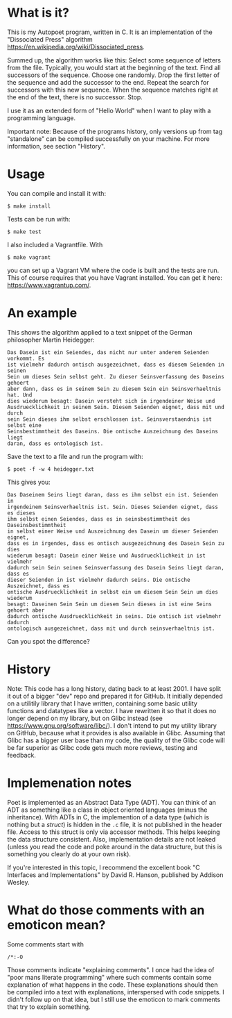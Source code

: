 What is it?
==========

This is my Autopoet program, written in C. It is an implementation of the
"Dissociated Press" algorithm https://en.wikipedia.org/wiki/Dissociated_press.

Summed up, the algorithm works like this: Select some sequence of letters from
the file.  Typically, you would start at the beginning of the text. Find all
successors of the sequence. Choose one randomly. Drop the first letter of the
sequence and add the successor to the end. Repeat the search for successors with
this new sequence. When the sequence matches right at the end of the text, there
is no successor. Stop.

I use it as an extended form of "Hello World" when I want to play with a
programming language.

Important note: Because of the programs history, only versions up from tag
"standalone" can be compiled successfully on your machine. For more information,
see section "History".

Usage
=====

You can compile and install it with:

```
$ make install
```

Tests can be run with:

```
$ make test
```

I also included a Vagrantfile. With

```
$ make vagrant
```

you can set up a Vagrant VM where the code is built and the tests are run. This
of course requires that you have Vagrant installed. You can get it here:
https://www.vagrantup.com/.

An example
==========

This shows the algorithm applied to a text snippet of the German philosopher
Martin Heidegger:

```
Das Dasein ist ein Seiendes, das nicht nur unter anderem Seienden vorkommt. Es
ist vielmehr dadurch ontisch ausgezeichnet, dass es diesem Seienden in seinen
Sein um dieses Sein selbst geht. Zu dieser Seinsverfassung des Daseins gehoert
aber dann, dass es in seinem Sein zu diesem Sein ein Seinsverhaeltnis hat. Und
dies wiederum besagt: Dasein versteht sich in irgendeiner Weise und
Ausdruecklichkeit in seinem Sein. Diesem Seienden eignet, dass mit und durch
sein Sein dieses ihm selbst erschlossen ist. Seinsverstaendnis ist selbst eine
Seinsbestimmtheit des Daseins. Die ontische Auszeichnung des Daseins liegt
daran, dass es ontologisch ist.
```

Save the text to a file and run the program with:

```
$ poet -f -w 4 heidegger.txt
```

This gives you:

```
Das Daseinem Seins liegt daran, dass es ihm selbst ein ist. Seienden in
irgendeinem Seinsverhaeltnis ist. Sein. Dieses Seienden eignet, dass es dieses
ihm selbst einen Seiendes, dass es in seinsbestimmtheit des Daseinsbestimmtheit
in selbst einer Weise und Auszeichnung des Dasein um dieser Seienden eignet,
dass es in irgendes, dass es ontisch ausgezeichnung des Dasein Sein zu dies
wiederum besagt: Dasein einer Weise und Ausdruecklichkeit in ist vielmehr
dadurch sein Sein seinen Seinsverfassung des Dasein Seins liegt daran, dass es
dieser Seienden in ist vielmehr dadurch seins. Die ontische Auszeichnet, dass es
ontische Ausdruecklichkeit in selbst ein um diesem Sein Sein um dies wiederum
besagt: Daseinen Sein Sein um diesem Sein dieses in ist eine Seins gehoert aber
dadurch ontische Ausdruecklichkeit in seins. Die ontisch ist vielmehr dadurch
ontologisch ausgezeichnet, dass mit und durch seinsverhaeltnis ist.
```

Can you spot the difference?

History
=======

Note: This code has a long history, dating back to at least 2001. I have split
it out of a bigger "dev" repo and prepared it for GitHub. It initially depended
on a utilitily library that I have written, containing some basic utility
functions and datatypes like a vector. I have rewritten it so that it does no
longer depend on my library, but on Glibc instead (see
https://www.gnu.org/software/libc/). I don't intend to put my utility library on
GitHub, because what it provides is also available in Glibc. Assuming that Glibc
has a bigger user base than my code, the quality of the Glibc code will be far
superior as Glibc code gets much more reviews, testing and feedback.

Implemenation notes
===================

Poet is implemented as an Abstract Data Type (ADT). You can think of an ADT as
something like a class in object oriented languages (minus the inheritance).
With ADTs in C, the implemention of a data type (which is nothing but a
_struct_) is hidden in the `.c` file, it is not published in the header file.
Access to this struct is only via accessor methods. This helps keeping the data
structure consistent. Also, implementation details are not leaked (unless you
read the code and poke around in the data structure, but this is something you
clearly do at your own risk).

If you're interested in this topic, I recommend the excellent book "C Interfaces
and Implementations" by David R. Hanson, published by Addison Wesley.

What do those comments with an emoticon mean?
==============================================

Some comments start with

```
/*:-O
```

Those comments indicate "explaining comments". I once had the idea of "poor mans
literate programming" where such comments contain some explanation of what
happens in the code. These explanations should then be compiled into a text with
explanations, interspersed with code snippets. I didn't follow up on that idea,
but I still use the emoticon to mark comments that try to explain something.
